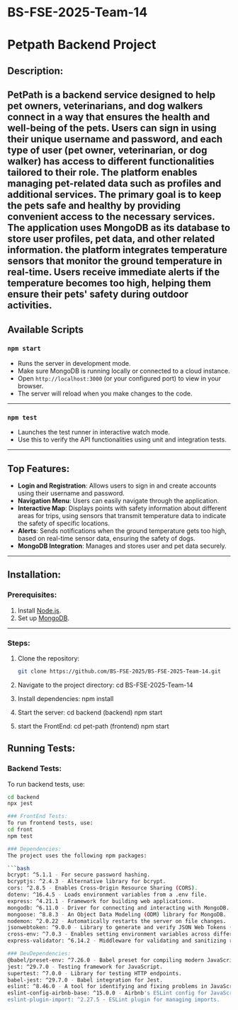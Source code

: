 
# BS-FSE-2025-Team-14

# Petpath Backend Project

## Description:
PetPath is a backend service designed to help pet owners, veterinarians, and dog walkers connect in a way that ensures the health and well-being of the pets. Users can sign in using their unique username and password, and each type of user (pet owner, veterinarian, or dog walker) has access to different functionalities tailored to their role. The platform enables managing pet-related data such as profiles and additional services. The primary goal is to keep the pets safe and healthy by providing convenient access to the necessary services.  
The application uses MongoDB as its database to store user profiles, pet data, and other related information.
the platform integrates **temperature sensors** that monitor the ground temperature in real-time. Users receive immediate alerts if the temperature becomes too high, helping them ensure their pets' safety during outdoor activities.
---

## Available Scripts

### `npm start`
- Runs the server in development mode.
- Make sure MongoDB is running locally or connected to a cloud instance.
- Open `http://localhost:3000` (or your configured port) to view in your browser.
- The server will reload when you make changes to the code.


---

### `npm test`
- Launches the test runner in interactive watch mode.
- Use this to verify the API functionalities using unit and integration tests.

---

## Top Features:
- **Login and Registration**: Allows users to sign in and create accounts using their username and password.  
- **Navigation Menu**: Users can easily navigate through the application.  
- **Interactive Map**:  Displays points with safety information about different areas for trips, using sensors that transmit temperature data to indicate the safety of specific locations.
- **Alerts**: Sends notifications when the ground temperature gets too high, based on real-time sensor data, ensuring the safety of dogs.  
- **MongoDB Integration**: Manages and stores user and pet data securely.

---

## Installation:

### Prerequisites:
1. Install [Node.js](https://nodejs.org).  
2. Set up [MongoDB](https://www.mongodb.com).  

---

### Steps:

1. Clone the repository:
   ```bash
   git clone https://github.com/BS-FSE-2025/BS-FSE-2025-Team-14.git

2. Navigate to the project directory:
   cd BS-FSE-2025-Team-14

4. Install dependencies:
    npm install

5. Start the server:
   cd backend (backend)
   npm start
7. start the FrontEnd:
   cd pet-path (frontend)
   npm start




## Running Tests:

### Backend Tests:
To run backend tests, use:
```bash
cd backend
npx jest

### FrontEnd Tests:
To run frontend tests, use:
cd front
npm test

### Dependencies:
The project uses the following npm packages:

```bash
bcrypt: ^5.1.1 - For secure password hashing.
bcryptjs: ^2.4.3 - Alternative library for bcrypt.
cors: ^2.8.5 - Enables Cross-Origin Resource Sharing (CORS).
dotenv: ^16.4.5 - Loads environment variables from a .env file.
express: ^4.21.1 - Framework for building web applications.
mongodb: ^6.11.0 - Driver for connecting and interacting with MongoDB.
mongoose: ^8.8.3 - An Object Data Modeling (ODM) library for MongoDB.
nodemon: ^2.0.22 - Automatically restarts the server on file changes.
jsonwebtoken: ^9.0.0 - Library to generate and verify JSON Web Tokens (JWT).
cross-env: ^7.0.3 - Enables setting environment variables across different environments.
express-validator: ^6.14.2 - Middleware for validating and sanitizing request data.

### DevDependencies:
@babel/preset-env: ^7.26.0 - Babel preset for compiling modern JavaScript.
jest: ^29.7.0 - Testing framework for JavaScript.
supertest: ^7.0.0 - Library for testing HTTP endpoints.
babel-jest: ^29.7.0 - Babel integration for Jest.
eslint: ^8.46.0 - A tool for identifying and fixing problems in JavaScript code.
eslint-config-airbnb-base: ^15.0.0 - Airbnb's ESLint config for JavaScript.
eslint-plugin-import: ^2.27.5 - ESLint plugin for managing imports.
